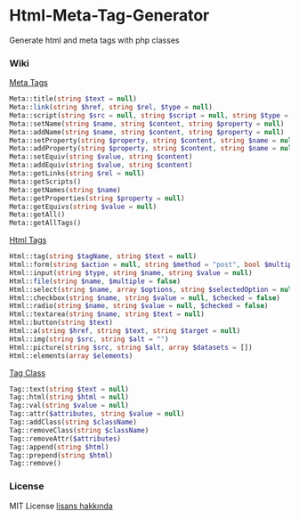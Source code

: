 # Html-Meta-Tag-Generator
Generate html and meta tags with php classes

### Wiki

[Meta Tags](https://github.com/emretulek/Html-Meta-Tag-Generator/wiki/Meta-Tags)
```php
Meta::title(string $text = null)
Meta::link(string $href, string $rel, $type = null)
Meta::script(string $src = null, string $script = null, string $type = null)
Meta::setName(string $name, string $content, string $property = null)
Meta::addName(string $name, string $content, string $property = null)
Meta::setProperty(string $property, string $content, string $name = null)
Meta::addProperty(string $property, string $content, string $name = null)
Meta::setEquiv(string $value, string $content)
Meta::addEquiv(string $value, string $content)
Meta::getLinks(string $rel = null)
Meta::getScripts()
Meta::getNames(string $name)
Meta::getProperties(string $property = null)
Meta::getEquivs(string $value = null)
Meta::getAll()
Meta::getAllTags()
```

[Html Tags](https://github.com/emretulek/Html-Meta-Tag-Generator/wiki/Html-Tags)
```php
Html::tag(string $tagName, string $text = null)
Html::form(string $action = null, string $method = "post", bool $multipart = false)
Html::input(string $type, string $name, string $value = null)
Html::file(string $name, $multiple = false)
Html::select(string $name, array $options, string $selectedOption = null, $multiple = false)
Html::checkbox(string $name, string $value = null, $checked = false)
Html::radio(string $name, string $value = null, $checked = false)
Html::textarea(string $name, string $text = null)
Html::button(string $text)
Html::a(string $href, string $text, string $target = null)
Html::img(string $src, string $alt = "")
Html::picture(string $src, string $alt, array $datasets = [])
Html::elements(array $elements)
```

[Tag Class](https://github.com/emretulek/Html-Meta-Tag-Generator/wiki/Tag-Class)
```php
Tag::text(string $text = null)
Tag::html(string $html = null)
Tag::val(string $value = null)
Tag::attr($attributes, string $value = null)
Tag::addClass(string $className)
Tag::removeClass(string $className)
Tag::removeAttr($attributes)
Tag::append(string $html)
Tag::prepend(string $html)
Tag::remove()
```

### License

MIT License [lisans hakkında](https://github.com/emretulek/Html-Meta-Tag-Generator/blob/master/LICENSE)
